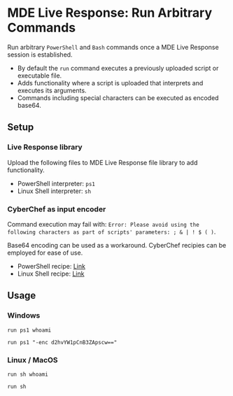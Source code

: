 # MDE Live Response: Run Arbitrary Commands
Run arbitrary `PowerShell` and `Bash` commands once a MDE Live Response session is established. 
* By default the `run` command executes a previously uploaded script or executable file.
* Adds functionality where a script is uploaded that interprets and executes its arguments.
* Commands including special characters can be executed as encoded base64.

## Setup
### Live Response library
Upload the following files to MDE Live Response file library to add functionality.
* PowerShell interpreter: `ps1`
* Linux Shell interpreter: `sh`
  
### CyberChef as input encoder
Command execution may fail with: 
`Error: Please avoid using the following characters as part of scripts' parameters: ; & | ! $ ( )`. 

Base64 encoding can be used as a workaround. CyberChef recipies can be employed for ease of use.
* PowerShell recipe: [Link](https://gchq.github.io/CyberChef/#recipe=To_Base64('A-Za-z0-9%2B/%3D')Find_/_Replace(%7B'option':'Regex','string':'%5E'%7D,'run%20ps1%20%22-enc%20',true,false,true,false)Find_/_Replace(%7B'option':'Regex','string':'$'%7D,'%22',true,false,true,false))
* Linux Shell recipe: [Link](https://gchq.github.io/CyberChef/#recipe=To_Base64('A-Za-z0-9%2B/%3D')Find_/_Replace(%7B'option':'Regex','string':'%5E'%7D,'run%20sh%20%22-enc%20',true,false,true,false)Find_/_Replace(%7B'option':'Regex','string':'$'%7D,'%22',true,false,true,false))

## Usage
### Windows
```
run ps1 whoami
```
```
run ps1 "-enc d2hvYW1pCnB3ZApscw=="
```

### Linux / MacOS
```
run sh whoami
```
```
run sh 
```

